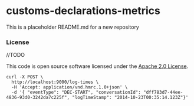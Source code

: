 
# customs-declarations-metrics

This is a placeholder README.md for a new repository

### License

//TODO

This code is open source software licensed under the [Apache 2.0 License]("http://www.apache.org/licenses/LICENSE-2.0.html").

    curl -X POST \
      http://localhost:9000/log-times \
      -H 'Accept: application/vnd.hmrc.1.0+json' \
      -d '{ "eventType": "DEC-START", "conversationId": "dff783d7-44ee-4836-93d0-3242da7c225f", "logTimeStamp": "2014-10-23T00:35:14.123Z"}'